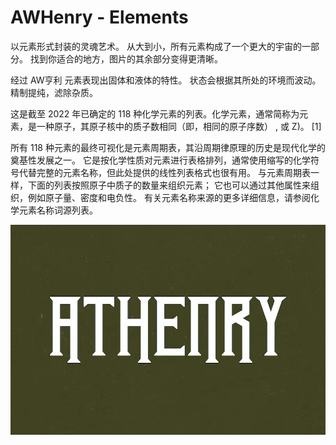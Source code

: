# AWHenry - Elements

以元素形式封装的灵魂艺术。 从大到小，所有元素构成了一个更大的宇宙的一部分。 找到你适合的地方，图片的其余部分变得更清晰。

经过
AW亨利
元素表现出固体和液体的特性。 状态会根据其所处的环境而波动。精制提纯，滤除杂质。

这是截至 2022 年已确定的 118 种化学元素的列表。化学元素，通常简称为元素，是一种原子，其原子核中的质子数相同（即，相同的原子序数） , 或 Z)。 [1]

所有 118 种元素的最终可视化是元素周期表，其沿周期律原理的历史是现代化学的奠基性发展之一。 它是按化学性质对元素进行表格排列，通常使用缩写的化学符号代替完整的元素名称，但此处提供的线性列表格式也很有用。 与元素周期表一样，下面的列表按照原子中质子的数量来组织元素； 它也可以通过其他属性来组织，例如原子量、密度和电负性。 有关元素名称来源的更多详细信息，请参阅化学元素名称词源列表。

![7abd8586-58d8-43e6-beae-f55ab4a19838](7abd8586-58d8-43e6-beae-f55ab4a19838.webp)
